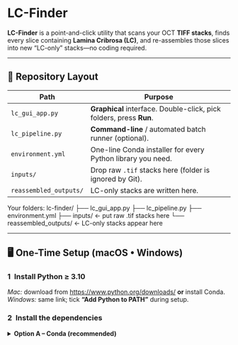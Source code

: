# LC-Finder

**LC-Finder** is a point-and-click utility that scans your OCT **TIFF stacks**, finds every slice containing **Lamina Cribrosa (LC)**, and re-assembles those slices into new “LC-only” stacks—no coding required.

---

## 📂 Repository Layout

| Path | Purpose |
|------|---------|
| `lc_gui_app.py` | **Graphical** interface. Double-click, pick folders, press **Run**. |
| `lc_pipeline.py` | **Command-line** / automated batch runner (optional). |
| `environment.yml` | One-line Conda installer for every Python library you need. |
| `inputs/` | Drop raw `.tif` stacks here (folder is ignored by Git). |
| `reassembled_outputs/` | LC-only stacks are written here. |

Your folders:
lc-finder/
├── lc_gui_app.py
├── lc_pipeline.py
├── environment.yml
├── inputs/                ← put raw .tif stacks here
└── reassembled_outputs/   ← LC-only stacks appear here

---

## 🖥️  One-Time Setup (macOS • Windows)

### 1 Install Python ≥ 3.10  
*Mac:* download from <https://www.python.org/downloads/> **or** install Conda.  
*Windows:* same link; tick **“Add Python to PATH”** during setup.

### 2 Install the dependencies  

<details><summary><strong>Option A – Conda (recommended)</strong></summary>

	```bash
	# inside lc-finder/
	conda env create -f environment.yml
	conda activate lc-finder

3. **Install the required libraries**

   Open *Terminal* (macOS) or *Command Prompt* (Windows) and run:

   ```bash
   pip install PySimpleGUI pillow roboflow

## 🚀 Using the GUI (recommended)
1.	Double-click lc_gui_app.py
  - If your system opens a text editor instead of running it:
      - macOS: right-click → Open With → Python Launcher
  	  - Windows: right-click → Open with → Python
2.	The LC Stack Processor window appears:
┌─ LC Stack Processor ──────────────────────────┐
│ Input folder:   [ Browse… ]                   │
│ Output folder:  [ Browse… ]                   │
│ Min LC confidence: 0.90                       │
│ [ Run ]   [ Exit ]                            │
│ ───── live log shows progress here ────────── │
└───────────────────────────────────────────────┘
3.  Choose your folders
Input  – click Browse… and select the directory that contains your raw .tif files (for example lc-finder/inputs).
Output – click Browse… and select / create a folder for results (e.g. lc-finder/reassembled_outputs).
	4.	Leave “Min LC confidence” at 0.90 unless you want stricter filtering.
	5.	Click Run.
Progress messages stream in the console pane, and new files named
originalStack_LC_only.tif appear in the output folder.


🔧  Command-Line (Optional)

# batch-process every .tif in inputs/ once
python lc_pipeline.py --in inputs --out reassembled_outputs --conf 0.90

# keep watching the inputs/ folder and auto-process new files
python lc_pipeline.py --in inputs --out reassembled_outputs --conf 0.90 --watch
